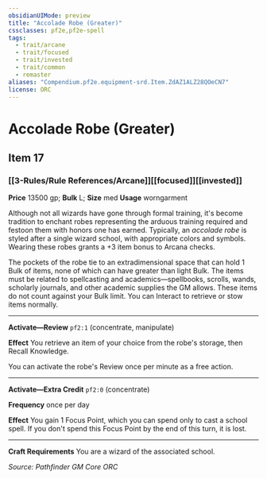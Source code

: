 ```yaml
---
obsidianUIMode: preview
title: "Accolade Robe (Greater)"
cssclasses: pf2e,pf2e-spell
tags:
  - trait/arcane
  - trait/focused
  - trait/invested
  - trait/common
  - remaster
aliases: "Compendium.pf2e.equipment-srd.Item.ZdAZ1ALZ28QOeCN7"
license: ORC
---
```

# Accolade Robe (Greater)
## Item 17
### [[3-Rules/Rule References/Arcane]][[focused]][[invested]]


**Price** 13500 gp; 
**Bulk** L; **Size** med
**Usage** worngarment

Although not all wizards have gone through formal training, it's become tradition to enchant robes representing the arduous training required and festoon them with honors one has earned. Typically, an _accolade robe_ is styled after a single wizard school, with appropriate colors and symbols. Wearing these robes grants a +3 item bonus to Arcana checks.

The pockets of the robe tie to an extradimensional space that can hold 1 Bulk of items, none of which can have greater than light Bulk. The items must be related to spellcasting and academics—spellbooks, scrolls, wands, scholarly journals, and other academic supplies the GM allows. These items do not count against your Bulk limit. You can Interact to retrieve or stow items normally.

* * *

**Activate—Review** `pf2:1` (concentrate, manipulate)

**Effect** You retrieve an item of your choice from the robe's storage, then Recall Knowledge.

You can activate the robe's Review once per minute as a free action.

* * *

**Activate—Extra Credit** `pf2:0` (concentrate)

**Frequency** once per day

**Effect** You gain 1 Focus Point, which you can spend only to cast a school spell. If you don't spend this Focus Point by the end of this turn, it is lost.

* * *

**Craft Requirements** You are a wizard of the associated school.

*Source: Pathfinder GM Core*
*ORC*